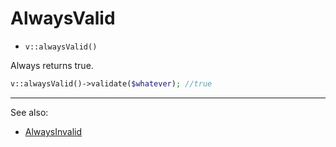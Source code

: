 # AlwaysValid

- `v::alwaysValid()`

Always returns true.

```php
v::alwaysValid()->validate($whatever); //true
```

***
See also:

  * [AlwaysInvalid](AlwaysInvalid.md)
